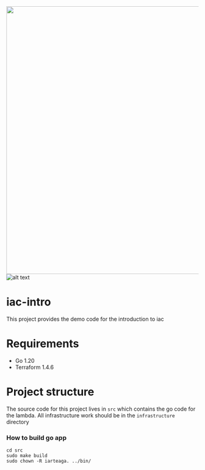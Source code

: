  <div align="center">
    <img src="images/sqs-lambada-s3.JPG" width="700" />
</div>
<img align="center" src="./images/sqs-lambada-s3.JPG" alt="alt text" title="sqs-lambada-s3" />

# iac-intro

This project provides the demo code for the introduction to iac

# Requirements

- Go 1.20
- Terraform 1.4.6

# Project structure

The source code for this project lives in `src` which contains the go code
for the lambda. All infrastructure work should be in the `infrastructure`
directory

### **How to build go app**

```
cd src
sudo make build
sudo chown -R iarteaga. ../bin/
```
